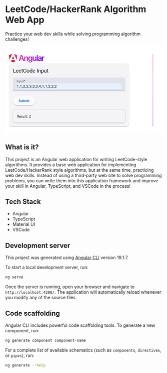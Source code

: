 # LeetCode/HackerRank Algorithm Web App

Practice your web dev skills while solving programming algorithm challenges!

![screenshot](screenshot.png)

## What is it?

This project is an Angular web application for writing LeetCode-style algorithms. It provides a base web application for implementing LeetCode/HackerRank style algorithms, but at the same time, practicing web dev skills. Instead of using a third-party web site to solve programming problems, you can write them into this application framework and improve your skill in Angular, TypeScript, and VSCode in the process!

## Tech Stack

- Angular
- TypeScript
- Material UI
- VSCode

## Development server

This project was generated using [Angular CLI](https://github.com/angular/angular-cli) version 19.1.7.

To start a local development server, run:

```bash
ng serve
```

Once the server is running, open your browser and navigate to `http://localhost:4200/`. The application will automatically reload whenever you modify any of the source files.

## Code scaffolding

Angular CLI includes powerful code scaffolding tools. To generate a new component, run:

```bash
ng generate component component-name
```

For a complete list of available schematics (such as `components`, `directives`, or `pipes`), run:

```bash
ng generate --help
```
